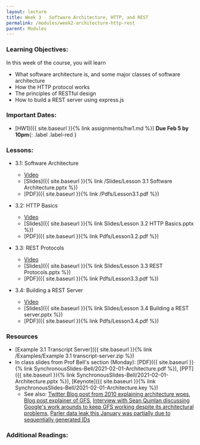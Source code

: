 ```yaml
---
layout: lecture
title: Week 3 - Software Architecture, HTTP, and REST
permalink: /modules/week2-architecture-http-rest
parent: Modules
---
```

### Learning Objectives:

In this week of the course, you will learn
* What software architecture is, and some major classes of software architecture
* How the HTTP protocol works
* The principles of RESTful design
* How to build a REST server using express.js


### Important Dates:
* [HW1]({{ site.baseurl }}{% link assignments/hw1.md %}) **Due Feb 5 by 10pm**{: .label .label-red }

### Lessons:
* 3.1: Software Architecture

    * [Video](https://northeastern.instructure.com/courses/60188/modules/items/5500167)
    * [Slides]({{ site.baseurl }}{% link /Slides/Lesson 3.1 Software Architecture.pptx %}) 
    * [PDF]({{ site.baseurl }}{% link /Pdfs/Lesson3.1.pdf %})

* 3.2: HTTP Basics

    * [Video](https://northeastern.instructure.com/courses/60188/modules/items/5500165)
    * [Slides]({{ site.baseurl }}{% link Slides/Lesson 3.2 HTTP Basics.pptx %}) 
    * [PDF]({{ site.baseurl }}{% link Pdfs/Lesson3.2.pdf %})
    
* 3.3: REST Protocols

    * [Video](https://northeastern.instructure.com/courses/60188/modules/items/5500164)
    * [Slides]({{ site.baseurl }}{% link Slides/Lesson 3.3 REST Protocols.pptx %}) 
    * [PDF]({{ site.baseurl }}{% link Pdfs/Lesson3.3.pdf %})
    
* 3.4: Building a REST Server

    * [Video](https://northeastern.instructure.com/courses/60188/modules/items/5503582)
    * [Slides]({{ site.baseurl }}{% link Slides/Lesson 3.4 Building a REST server.pptx %}) 
    * [PDF]({{ site.baseurl }}{% link Pdfs/Lesson3.4.pdf %}) 


### Resources
* [Example 3.1 Transcript Server]({{ site.baseurl }}{% link /Examples/Example 3.1 transcript-server.zip %})
* In class slides from Prof Bell's section (Monday): [PDF]({{ site.baseurl }}{% link SynchronousSlides-Bell/2021-02-01-Architecture.pdf %}), [PPT]({{ site.baseurl }}{% link SynchronousSlides-Bell/2021-02-01-Architecture.pptx %}), [Keynote]({{ site.baseurl }}{% link SynchronousSlides-Bell/2021-02-01-Architecture.key %})
	* See also: [Twitter Blog post from 2010 explaining architecture woes](https://blog.twitter.com/2013/new-tweets-per-second-record-and-how), [Blog post explainer of GFS](https://www.the-paper-trail.org/post/2008-10-01-the-google-file-system/), [Interview with Sean Quinlan discussing Google's work arounds to keep GFS working despite its architectural problems](https://queue.acm.org/detail.cfm?id=1594206), [Parler data leak this January was partially due to sequentially generated IDs](https://financialpost.com/technology/tech-news/common-development-error-likely-led-to-huge-parler-data-theft-says-expert)

### Additional Readings:

